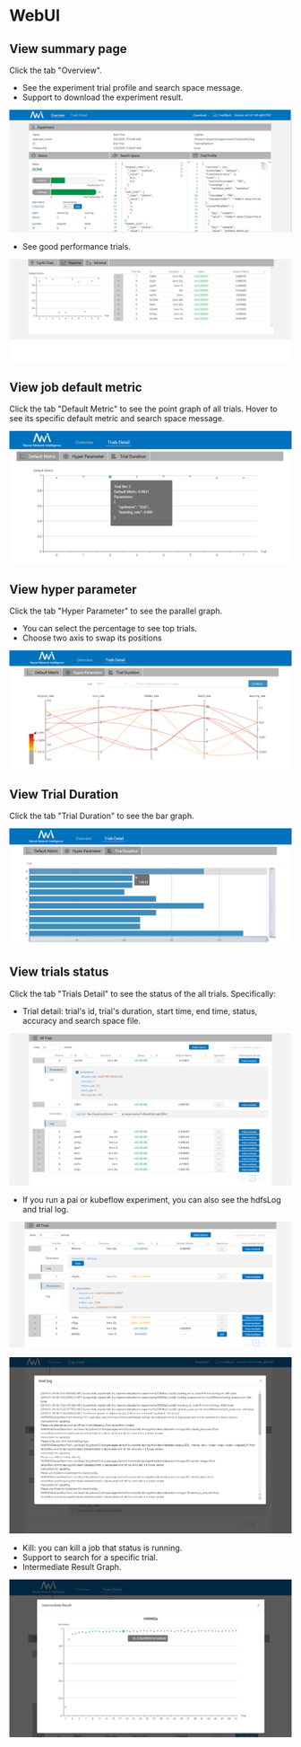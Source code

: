 # WebUI

## View summary page

Click the tab "Overview".

* See the experiment trial profile and search space message.
* Support to download the experiment result.

![](./img/webui-img/over1.png)
* See good performance trials.

![](./img/webui-img/over2.png)

## View job default metric

Click the tab "Default Metric" to see the point graph of all trials. Hover to see its specific default metric and search space message.

![](./img/accuracy.png)

## View hyper parameter

Click the tab "Hyper Parameter" to see the parallel graph.

* You can select the percentage to see top trials.
* Choose two axis to swap its positions

![](./img/hyperPara.png)

## View Trial Duration

Click the tab "Trial Duration" to see the bar graph.

![](./img/trial_duration.png)

## View trials status 

Click the tab "Trials Detail" to see the status of the all trials. Specifically:

* Trial detail: trial's id, trial's duration, start time, end time, status, accuracy and search space file.

![](./img/webui-img/detail-local.png)

* If you run a pai or kubeflow experiment, you can also see the hdfsLog and trial log.

![](./img/webui-img/detail-pai.png)

![](./img/webui-img/trialog.png)

* Kill: you can kill a job that status is running.
* Support to search for a specific trial.
* Intermediate Result Graph.

![](./img/intermediate.png)